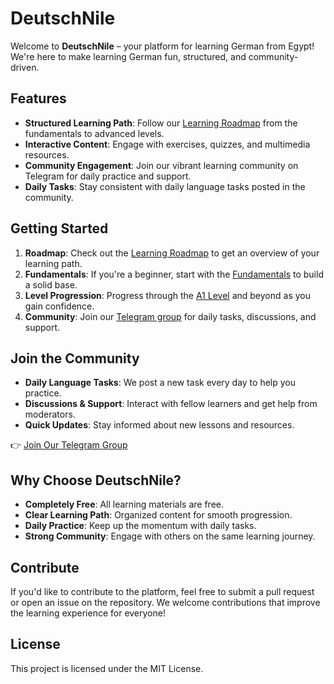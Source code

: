 # DeutschNile

Welcome to **DeutschNile** – your platform for learning German from Egypt! We're here to make learning German fun, structured, and community-driven.

## Features

- **Structured Learning Path**: Follow our [Learning Roadmap](roadmap) from the fundamentals to advanced levels.
- **Interactive Content**: Engage with exercises, quizzes, and multimedia resources.
- **Community Engagement**: Join our vibrant learning community on Telegram for daily practice and support.
- **Daily Tasks**: Stay consistent with daily language tasks posted in the community.

## Getting Started

1. **Roadmap**: Check out the [Learning Roadmap](roadmap) to get an overview of your learning path.
2. **Fundamentals**: If you're a beginner, start with the [Fundamentals](roadmap#fundamentals) to build a solid base.
3. **Level Progression**: Progress through the [A1 Level](roadmap#a1-level) and beyond as you gain confidence.
4. **Community**: Join our [Telegram group](https://t.me/+nb48sbrHKYM1OGNk) for daily tasks, discussions, and support.

## Join the Community

- **Daily Language Tasks**: We post a new task every day to help you practice.
- **Discussions & Support**: Interact with fellow learners and get help from moderators.
- **Quick Updates**: Stay informed about new lessons and resources.

👉 [Join Our Telegram Group](https://t.me/+nb48sbrHKYM1OGNk)

## Why Choose DeutschNile?

- **Completely Free**: All learning materials are free.
- **Clear Learning Path**: Organized content for smooth progression.
- **Daily Practice**: Keep up the momentum with daily tasks.
- **Strong Community**: Engage with others on the same learning journey.

## Contribute

If you'd like to contribute to the platform, feel free to submit a pull request or open an issue on the repository. We welcome contributions that improve the learning experience for everyone!

## License

This project is licensed under the MIT License.

